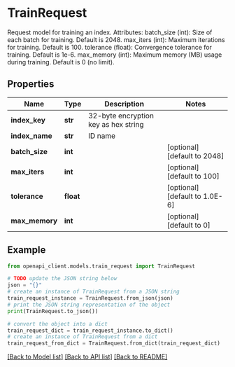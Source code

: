 # TrainRequest

Request model for training an index.  Attributes:     batch_size (int): Size of each batch for training. Default is 2048.     max_iters (int): Maximum iterations for training. Default is 100.     tolerance (float): Convergence tolerance for training. Default is 1e-6.     max_memory (int): Maximum memory (MB) usage during training. Default is 0 (no limit).

## Properties

Name | Type | Description | Notes
------------ | ------------- | ------------- | -------------
**index_key** | **str** | 32-byte encryption key as hex string | 
**index_name** | **str** | ID name | 
**batch_size** | **int** |  | [optional] [default to 2048]
**max_iters** | **int** |  | [optional] [default to 100]
**tolerance** | **float** |  | [optional] [default to 1.0E-6]
**max_memory** | **int** |  | [optional] [default to 0]

## Example

```python
from openapi_client.models.train_request import TrainRequest

# TODO update the JSON string below
json = "{}"
# create an instance of TrainRequest from a JSON string
train_request_instance = TrainRequest.from_json(json)
# print the JSON string representation of the object
print(TrainRequest.to_json())

# convert the object into a dict
train_request_dict = train_request_instance.to_dict()
# create an instance of TrainRequest from a dict
train_request_from_dict = TrainRequest.from_dict(train_request_dict)
```
[[Back to Model list]](../README.md#documentation-for-models) [[Back to API list]](../README.md#documentation-for-api-endpoints) [[Back to README]](../README.md)


